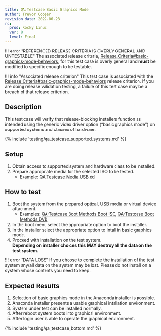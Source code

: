 ```yaml
---
title: QA:Testcase Basic Graphics Mode
author: Trevor Cooper
revision_date: 2022-06-23
rc:
  prod: Rocky Linux
  ver: 8
  level: Final
---
```


!!! error "REFERENCED RELEASE CRITERIA IS OVERLY GENERAL AND UNTESTABLE"
    The associated release criteria, [Release_Criteria#basic-graphics-mode-behaviors](8_release_criteria.md#basic-graphics-mode-behaviors), for this test case is overly general and **must** be modified to specific enough to be testable.

!!! info "Associated release criterion"
    This test case is associated with the [Release_Criteria#basic-graphics-mode-behaviors](8_release_criteria.md#basic-graphics-mode-behaviors) release criterion. If you are doing release validation testing, a failure of this test case may be a breach of that release criterion.

## Description
This test case will verify that release-blocking installers function as intended using the generic video driver option (“basic graphics mode”) on supported systems and classes of hardware.

{% include 'testing/qa_testcase_supported_systems.md' %}

## Setup
1. Obtain access to supported system and hardware class to be installed.
2. Prepare appropriate media for the selected ISO to be tested.
    - Example: [QA:Testcase Media USB dd](Testcase_Media_USB_dd.md)

## How to test
1. Boot the system from the prepared optical, USB media or virtual device attachment.
    - Examples: [QA:Testcase Boot Methods Boot ISO](Testcase_Boot_Methods_Boot_Iso.md), [QA:Testcase Boot Methods DVD](Testcase_Boot_Methods_Dvd.md)
2. In the boot menu select the appropriate option to boot the installer.
3. In the installer select the appropriate option to intall in basic graphics mode.
4. Proceed with installation on the test system.<br>**Depending on installer choices this MAY destroy all the data on the test system.**

!!! error "DATA LOSS"
    If you choose to complete the installation of the test system any/all data on the system may be lost. Please do not install on a system whose contents you need to keep.

## Expected Results
1. Selection of basic graphics mode in the Anaconda installer is possible.
2. Anaconda installer presents a usable graphical intallation environment.
3. System under test can be installed normally.
4. After reboot system boots into graphical environment.
5. After login user is able to operate the graphical environment.

{% include 'testing/qa_testcase_bottom.md' %}
